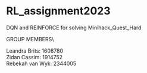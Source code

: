 # RL_assignment2023
DQN and REINFORCE for solving Minihack_Quest_Hard

GROUP MEMBERS\

Leandra Brits: 1608780\
Zidan Cassim: 1914752\
Rebekah van Wyk: 2344005
